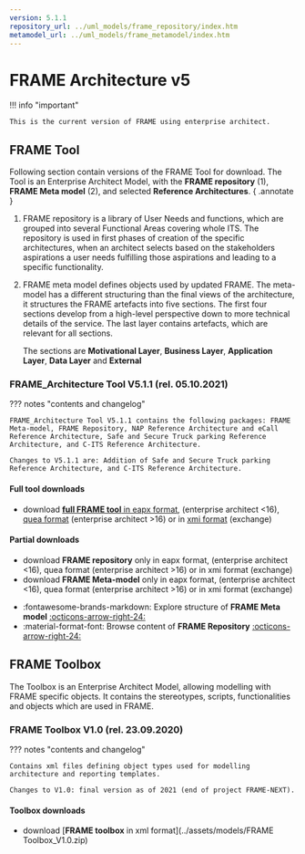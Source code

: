 ```yaml
---
version: 5.1.1
repository_url: ../uml_models/frame_repository/index.htm
metamodel_url: ../uml_models/frame_metamodel/index.htm
---
```


# FRAME Architecture v5

!!! info "important"

    This is the current version of FRAME using enterprise architect.

## FRAME Tool

Following section contain versions of the FRAME Tool for download. The Tool is an Enterprise Architect Model, with the __FRAME repository__ (1), __FRAME Meta model__ (2), and selected __Reference Architectures__. 
{ .annotate }

1.	FRAME repository is a library of User Needs and functions, which are grouped into several Functional Areas covering whole ITS. The repository is used in first phases of creation of the specific architectures, when an architect selects based on the stakeholders aspirations a user needs fulfilling those aspirations and leading to a specific functionality.

2.	FRAME meta model defines objects used by updated FRAME. The meta-model has a different structuring than the final views of the architecture, it structures the FRAME artefacts into five sections. The first four sections develop from a high-level perspective down to more technical details of the service. The last layer contains artefacts, which are relevant for all sections. 

	The sections are __Motivational Layer__, __Business Layer__, __Application Layer__, __Data Layer__ and __External__

### FRAME_Architecture Tool V5.1.1 (rel. 05.10.2021)

??? notes "contents and changelog"

	FRAME_Architecture Tool V5.1.1 contains the following packages: FRAME Meta-model, FRAME Repository, NAP Reference Architecture and eCall Reference Architecture, Safe and Secure Truck parking Reference Architecture, and C-ITS Reference Architecture.

	Changes to V5.1.1 are: Addition of Safe and Secure Truck parking Reference Architecture, and C-ITS Reference Architecture.

#### Full tool downloads

 - download [**full FRAME tool** in eapx format](../assets/models/FRAME_Architecture_Tool_V5.1.1.eapx.zip),  (enterprise architect <16), [quea format](../assets/models/FRAME_Architecture_Tool_V5.1.1.qea.zip) (enterprise architect >16) or in [xmi format](../assets/models/FRAME_Architecture_Tool_V5.1.1.xmi.zip) (exchange)
 
#### Partial downloads
 
 - download **FRAME repository** only in eapx format,  (enterprise architect <16), quea format (enterprise architect >16) or in xmi format (exchange)
  - download **FRAME Meta-model** only in eapx format,  (enterprise architect <16), quea format (enterprise architect >16) or in xmi format (exchange)

<div class="grid cards" markdown>

- :fontawesome-brands-markdown: Explore structure of __FRAME Meta model__ [:octicons-arrow-right-24:]({{page.meta.metamodel_url}})
- :material-format-font: Browse content of __FRAME Repository__ [:octicons-arrow-right-24:]({{page.meta.repository_url}})

</div>


## FRAME Toolbox

The Toolbox is an Enterprise Architect Model, allowing modelling with FRAME specific objects. It contains the stereotypes, scripts, functionalities and objects which are used in FRAME.

### FRAME Toolbox V1.0 (rel. 23.09.2020)

??? notes "contents and changelog"

	Contains xml files defining object types used for modelling architecture and reporting templates.
	
	Changes to V1.0: final version as of 2021 (end of project FRAME-NEXT).

#### Toolbox downloads

 - download [**FRAME toolbox** in xml format](../assets/models/FRAME Toolbox_V1.0.zip)
 